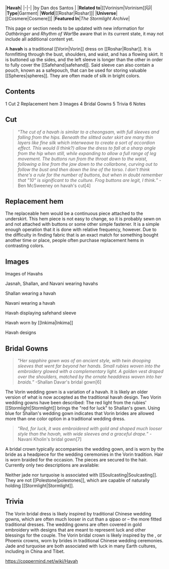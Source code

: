|**Havah**|
|-|-|
|by  Dan dos Santos |
|**Related to**|[[Vorinism\|Vorinism]]🐱︎|
|**Type**|Garment|
|**World**|[[Roshar\|Roshar]]|
|**Universe**|[[Cosmere\|Cosmere]]|
|**Featured In**|*The Stormlight Archive*|

This page or section needs to be updated with new information for *Oathbringer* and *Rhythm of War*!Be aware that in its current state, it may not include all additional content yet.

A **havah** is a traditional [[Vorin\|Vorin]] dress on [[Roshar\|Roshar]]. It is formfitting through the bust, shoulders, and waist, and has a flowing skirt. It is buttoned up the sides, and the left sleeve is longer than the other in order to fully cover the [[Safehand\|safehand]]. Said sleeve can also contain a pouch, known as a safepouch, that can be used for storing valuable [[Spheres\|spheres]]. They are often made of silk in bright colors. 

## Contents

1 Cut
2 Replacement hem
3 Images
4 Bridal Gowns
5 Trivia
6 Notes


## Cut
>“*The cut of a havah is similar to a cheongsam, with full sleeves and falling from the hips. Beneath the slitted outer skirt are many thin layers like fine silk which interweave to create a sort of accordion effect. This would (I think?) allow the dress to fall at a sharp angle from the hip when still, while expanding to allow a full range of leg movement. The buttons run from the throat down to the waist, following a line from the jaw down to the collarbone, curving out to follow the bust and then down the line of the torso. I don't think there's a rule for the number of buttons, but when in doubt remember that "10" is significant to the culture. Frog buttons are legit, I think.*”
\-Ben McSweeney on havah's cut[4]


## Replacement hem
The replaceable hem would be a continuous piece attached to the underskirt. This hem piece is not easy to change, so it is probably sewn on and not attached with buttons or some other simple fastener. It is a simple enough operation that it is done with relative frequency, however. Due to the difficulty in finding fabric that is an exact match for something bought another time or place, people often purchase replacement hems in contrasting colors.

## Images

Images of Havahs



 Jasnah, Shallan, and Navani wearing havahs





 Shallan wearing a havah





 Navani wearing a havah





 Havah displaying safehand sleeve





 Havah worn by [[Inkima\|Inkima]]





Havah designs









## Bridal Gowns
>“*Her sapphire gown was of an ancient style, with twin drooping sleeves that went far beyond her hands. Small rubies woven into the embroidery glowed with a complementary light. A golden vest draped over the shoulders, matched by the ornate headdress woven into her braids.*”
\-Shallan Davar's bridal gown[6]


The Vorin wedding gown is a variation of a havah. It is likely an older version of what is now accepted as the traditional havah design. Two Vorin wedding gowns have been described:
The red light from the rubies' [[Stormlight\|Stormlight]] brings the "red for luck" to Shallan's gown. Using blue for Shallan's wedding gown indicates that Vorin brides are allowed more than one color option in a traditional wedding dress.

>“*Red, for luck, it was embroidered with gold and shaped much looser style than the havah, with wide sleeves and a graceful drape.*”
\-Navani Kholin's bridal gown[7]

A bridal crown typically accompanies the wedding gown, and is worn by the bride as a headpiece for the wedding ceremonies in the Vorin tradition. Hair is worn braided for the occasion. The pieces are secured to the hair. Currently only two descriptions are available:



Neither jade nor turquoise is associated with [[Soulcasting\|Soulcasting]]. They are not [[Polestone\|polestones]], which are capable of naturally holding [[Stormlight\|Stormlight]].

## Trivia
The Vorin bridal dress is likely inspired by traditional Chinese wedding gowns, which are often much looser in cut than a qipao or  – the more fitted traditional dresses. The wedding gowns are often covered in gold embroidery with designs that are meant to represent luck and other blessings for the couple.
The Vorin bridal crown is likely inspired by the , or Phoenix crowns, worn by brides in traditional Chinese wedding ceremonies. Jade and turquoise are both associated with luck in many Earth cultures, including in China and Tibet.


https://coppermind.net/wiki/Havah